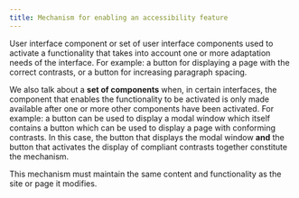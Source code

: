 ```yaml
---
title: Mechanism for enabling an accessibility feature
---
```


User interface component or set of user interface components used to activate a functionality that takes into account one or more adaptation needs of the interface. For example: a button for displaying a page with the correct contrasts, or a button for increasing paragraph spacing.

We also talk about a **set of components** when, in certain interfaces, the component that enables the functionality to be activated is only made available after one or more other components have been activated. For example: a button can be used to display a modal window which itself contains a button which can be used to display a page with conforming contrasts. In this case, the button that displays the modal window **and** the button that activates the display of compliant contrasts together constitute the mechanism.

This mechanism must maintain the same content and functionality as the site or page it modifies.